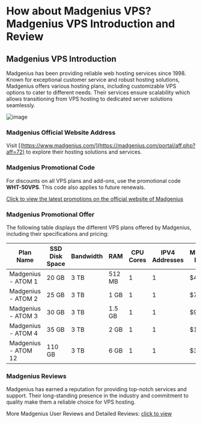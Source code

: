# How about Madgenius VPS? Madgenius VPS Introduction and Review

## Madgenius VPS Introduction
Madgenius has been providing reliable web hosting services since 1998. Known for exceptional customer service and robust hosting solutions, Madgenius offers various hosting plans, including customizable VPS options to cater to different needs. Their services ensure scalability which allows transitioning from VPS hosting to dedicated server solutions seamlessly.

![image](https://github.com/evsecom123/Madgenius/assets/169506002/868ded37-34cd-460e-a424-d9a02694f17b)

### Madgenius Official Website Address
Visit [(https://www.madgenius.com/](https://madgenius.com/portal/aff.php?aff=72) to explore their hosting solutions and services.

### Madgenius Promotional Code
For discounts on all VPS plans and add-ons, use the promotional code **WHT-50VPS**. This code also applies to future renewals.

[Click to view the latest promotions on the official website of Madgenius](https://madgenius.com/portal/aff.php?aff=72)

### Madgenius Promotional Offer
The following table displays the different VPS plans offered by Madgenius, including their specifications and pricing:

| Plan Name      | SSD Disk Space | Bandwidth | RAM  | CPU Cores | IPV4 Addresses | Monthly Price | Purchase Link |
|----------------|----------------|-----------|------|-----------|----------------|---------------|---------------|
| Madgenius - ATOM 1 | 20 GB          | 3 TB      | 512 MB | 1         | 1              | $4.95         | [Order Here](https://madgenius.com/portal/aff.php?aff=72&pid=117) |
| Madgenius - ATOM 2 | 25 GB          | 3 TB      | 1 GB   | 1         | 1              | $7.49         | [Order Here](https://madgenius.com/portal/aff.php?aff=72&pid=144) |
| Madgenius - ATOM 3 | 30 GB          | 3 TB      | 1.5 GB | 1         | 1              | $9.95         | [Order Here](https://madgenius.com/portal/aff.php?aff=72&pid=119) |
| Madgenius - ATOM 4 | 35 GB          | 3 TB      | 2 GB   | 1         | 1              | $12.49        | [Order Here](https://madgenius.com/portal/aff.php?aff=72&pid=121) |
| Madgenius - ATOM 12 | 110 GB        | 3 TB      | 6 GB  | 1         | 1              | $32.49        | [Order Here](https://madgenius.com/portal/aff.php?aff=72&pid=134) |

### Madgenius Reviews
Madgenius has earned a reputation for providing top-notch services and support. Their long-standing presence in the industry and commitment to quality make them a reliable choice for VPS hosting.

More Madgenius User Reviews and Detailed Reviews: [click to view](https://madgenius.com/portal/aff.php?aff=72)
